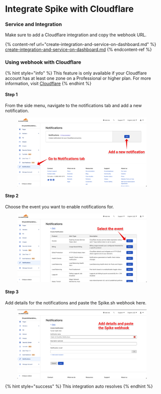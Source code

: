 # Integrate Spike with Cloudflare

### Service and Integration

Make sure to add a Cloudflare integration and copy the webhook URL.

{% content-ref url="create-integration-and-service-on-dashboard.md" %}
[create-integration-and-service-on-dashboard.md](create-integration-and-service-on-dashboard.md)
{% endcontent-ref %}



### Using webhook with Cloudflare

{% hint style="info" %}
This feature is only available if your Cloudflare account has at least one zone on a Professional or higher plan. For more information, visit [Cloudflare](https://developers.cloudflare.com/fundamentals/notifications/create-notifications/configure-webhooks/)
{% endhint %}

#### Step 1

From the side menu, navigate to the notifications tab and add a new notification.

<figure><img src="../.gitbook/assets/image (4).png" alt=""><figcaption></figcaption></figure>



#### Step 2

Choose the event you want to enable notifications for.

<figure><img src="../.gitbook/assets/image (11).png" alt=""><figcaption></figcaption></figure>



#### Step 3

Add details for the notifications and paste the Spike.sh webhook here.

<figure><img src="../.gitbook/assets/image (9).png" alt=""><figcaption></figcaption></figure>



{% hint style="success" %}
This integration auto resolves
{% endhint %}
